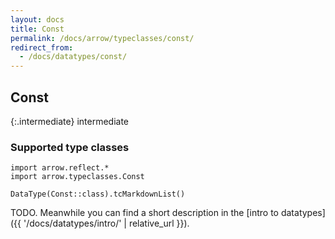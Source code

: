 ```yaml
---
layout: docs
title: Const
permalink: /docs/arrow/typeclasses/const/
redirect_from:
  - /docs/datatypes/const/
---
```


## Const

{:.intermediate}
intermediate

### Supported type classes

```kotlin:ank:replace
import arrow.reflect.*
import arrow.typeclasses.Const

DataType(Const::class).tcMarkdownList()
```

TODO. Meanwhile you can find a short description in the [intro to datatypes]({{ '/docs/datatypes/intro/' | relative_url }}).
